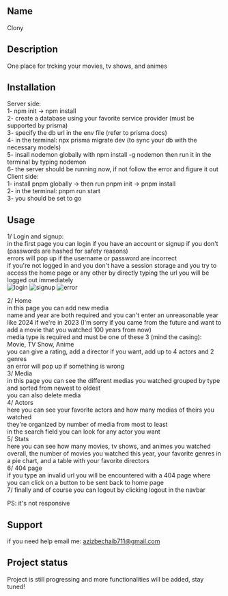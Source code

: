 ## Name
Clony

## Description
One place for trcking your movies, tv shows, and animes

## Installation
Server side:  
1- npm init -> npm install  
2- create a database using your favorite service provider (must be supported by prisma)  
3- specify the db url in the env file (refer to prisma docs)  
4- in the terminal: npx prisma migrate dev (to sync your db with the necessary models)  
5- insall nodemon globally with npm install -g nodemon then run it in the terminal by typing nodemon  
6- the server should be running now, if not follow the error and figure it out  
Client side:  
1- install pnpm globally -> then run pnpm init -> pnpm install  
2- in the terminal: pnpm run start  
3- you should be set to go  

## Usage  
1/ Login and signup:  
in the first page you can login if you have an account or signup if you don't (passwords are hashed for safety reasons)  
errors will pop up if the username or password are incorrect  
if you're not logged in and you don't have a session storage and you try to access the home page or any other by directly typing the url you will be logged out immediately  
![login](https://user-images.githubusercontent.com/72103514/227166567-f243f3f1-9bea-4c14-9e49-f55903ab9aeb.PNG)
![signup](https://user-images.githubusercontent.com/72103514/227166601-e7c0c4d9-67a8-45ed-98b6-9f26f11dcd90.PNG)
![error](https://user-images.githubusercontent.com/72103514/227166647-bc192f1a-3ebc-465a-9e22-0c028750ed6c.PNG)

2/ Home  
in this page you can add new media  
name and year are both required and you can't enter an unreasonable year like 2024 if we're in 2023 (I'm sorry if you came from the future and want to add a movie that you watched 100 years from now)  
media type is required and must be one of these 3 (mind the casing): Movie, TV Show, Anime  
you can give a rating, add a director if you want, add up to 4 actors and 2 genres  
an error will pop up if something is wrong  
3/ Media  
in this page you can see the different medias you watched grouped by type and sorted from newest to oldest  
you can also delete media  
4/ Actors  
here you can see your favorite actors and how many medias of theirs you watched  
they're organized by number of media from most to least  
in the search field you can look for any actor you want  
5/ Stats  
here you can see how many movies, tv shows, and animes you watched overall, the number of movies you watched this year, your favorite genres in a pie chart, and a table with your favorite directors  
6/ 404 page  
if you type an invalid url you will be encountered with a 404 page where you can click on a button to be sent back to home page  
7/ finally and of course you can logout by clicking logout in the navbar  
  
PS: it's not responsive  

## Support
if you need help email me: azizbechaib711@gmail.com

## Project status
Project is still progressing and more functionalities will be added, stay tuned!
